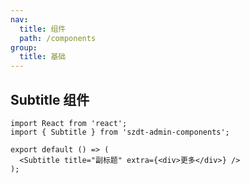 ```yaml
---
nav:
  title: 组件
  path: /components
group:
  title: 基础
---
```


## Subtitle 组件


```tsx
import React from 'react';
import { Subtitle } from 'szdt-admin-components';

export default () => (
  <Subtitle title="副标题" extra={<div>更多</div>} />
);
```

<API src="../../components/Subtitle/index.tsx" ></API>
